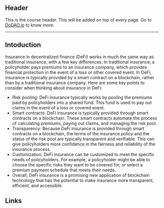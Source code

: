 ## Header
This is the course header. This will be added on top of every page. Go to [DoDAO.io](https://www.dodao.io) to know more.

---

## Intoduction
 
Insurance in decentralized finance (DeFi) works in much the same way as traditional insurance, with a few key differences. In traditional insurance, a policyholder pays premiums to an insurance company, which provides financial protection in the event of a loss or other covered event. In DeFi, insurance is typically provided by a smart contract on a blockchain, rather than by a traditional insurance company.
Here are some key points to consider when thinking about insurance in DeFi:
* Risk pooling: DeFi insurance typically works by pooling the premiums paid by policyholders into a shared fund. This fund is used to pay out claims in the event of a loss or covered event.
* Smart contracts: DeFi insurance is typically provided through smart contracts on a blockchain. These smart contracts automate the process of calculating premiums, paying out claims, and managing the risk pool.
* Transparency: Because DeFi insurance is provided through smart contracts on a blockchain, the terms of the insurance policy and the status of the risk pool are typically transparent and verifiable. This can give policyholders more confidence in the fairness and reliability of the insurance process.
* Customization: DeFi insurance can be customized to meet the specific needs of policyholders. For example, a policyholder might be able to choose the specific risks they want to be covered for, or select a premium payment schedule that meets their needs.
* Overall, DeFi insurance is a promising new application of blockchain technology that has the potential to make insurance more transparent, efficient, and accessible.


## Links




